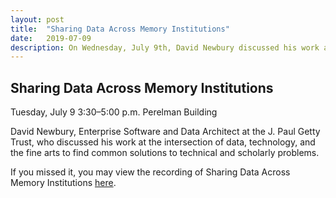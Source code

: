 ```yaml
---
layout: post
title:  "Sharing Data Across Memory Institutions"
date:   2019-07-09
description: On Wednesday, July 9th, David Newbury discussed his work at the intersection of data, technology, and the fine arts to find common solutions to technical and scholarly problems.
---
```


## Sharing Data Across Memory Institutions

Tuesday, July 9
3:30–5:00 p.m.
Perelman Building
 
David Newbury, Enterprise Software and Data Architect at the J. Paul Getty Trust, who discussed his work at the intersection of data, technology, and the fine arts to find common solutions to technical and scholarly problems.

If you missed it, you may view the recording of Sharing Data Across Memory Institutions <a href="https://drive.google.com/file/d/1Wgu8xl2P2crTBP4HxCxnQ2qbbh_ClIOJ/view?usp=sharing">here</a>.
